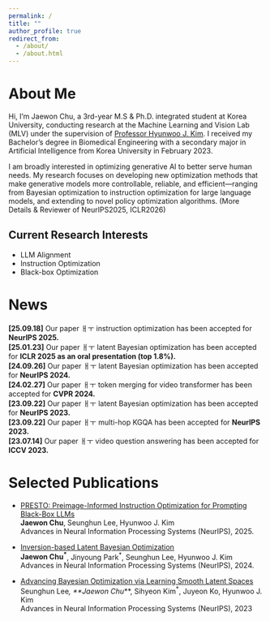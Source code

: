 ```yaml
---
permalink: /
title: ""
author_profile: true
redirect_from: 
  - /about/
  - /about.html
---
```

About Me
======
Hi, I’m Jaewon Chu, a 3rd-year M.S & Ph.D. integrated student at Korea University, conducting research at the Machine Learning and Vision Lab (MLV) under the supervision of [Professor Hyunwoo J. Kim](https://www.hyunwoojkim.com/). I received my Bachelor’s degree in Biomedical Engineering with a secondary major in Artificial Intelligence from Korea University in February 2023.

I am broadly interested in optimizing generative AI to better serve human needs. My research focuses on developing new optimization methods that make generative models more controllable, reliable, and efficient—ranging from Bayesian optimization to instruction optimization for large language models, and extending to novel policy optimization algorithms. (More Details & Reviewer of NeurIPS2025, ICLR2026)

Current Research Interests
------
- LLM Alignment
- Instruction Optimization
- Black-box Optimization

News
======
**[25.09.18]** Our paper ㅐㅜ instruction optimization has been accepted for **NeurIPS 2025.**<br>
**[25.01.23]** Our paper ㅐㅜ latent Bayesian optimization has been accepted for **ICLR 2025 as an oral presentation (top 1.8%).**<br>
**[24.09.26]** Our paper ㅐㅜ latent Bayesian optimization has been accepted for **NeurIPS 2024.**<br>
**[24.02.27]** Our paper ㅐㅜ token merging for video transformer has been accepted for **CVPR 2024.**<br>
**[23.09.22]** Our paper ㅐㅜ latent Bayesian optimization has been accepted for **NeurIPS 2023.**<br>
**[23.09.22]** Our paper ㅐㅜ multi-hop KGQA has been accepted for **NeurIPS 2023.**<br>
**[23.07.14]** Our paper ㅐㅜ video question answering has been accepted for **ICCV 2023.**<br>

Selected Publications
======
- <u>PRESTO: Preimage-Informed Instruction Optimization for Prompting Black-Box LLMs</u><br>
  **Jaewon Chu**, Seunghun Lee, Hyunwoo J. Kim<br>
  Advances in Neural Information Processing Systems (NeurIPS), 2025.<br>

- [<u>Inversion-based Latent Bayesian Optimization</u><br>](https://arxiv.org/pdf/2411.05330)
  **Jaewon Chu<sup>*</sup>**, Jinyoung Park<sup>*</sup>, Seunghun Lee, Hyunwoo J. Kim<br>
  Advances in Neural Information Processing Systems (NeurIPS), 2024.<br>

- [<u>Advancing Bayesian Optimization via Learning Smooth Latent Spaces</u><br>](https://arxiv.org/pdf/2310.20258)
  Seunghun Lee<sup>*</sup>, **Jaewon Chu<sup>*</sup>**, Sihyeon Kim<sup>*</sup>, Juyeon Ko, Hyunwoo J. Kim<br>
  Advances in Neural Information Processing Systems (NeurIPS), 2023<br>